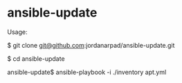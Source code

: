 # ansible-update

Usage:

$ git clone git@github.com:jordanarpad/ansible-update.git

$ cd ansible-update

ansible-update$ ansible-playbook -i ./inventory apt.yml
